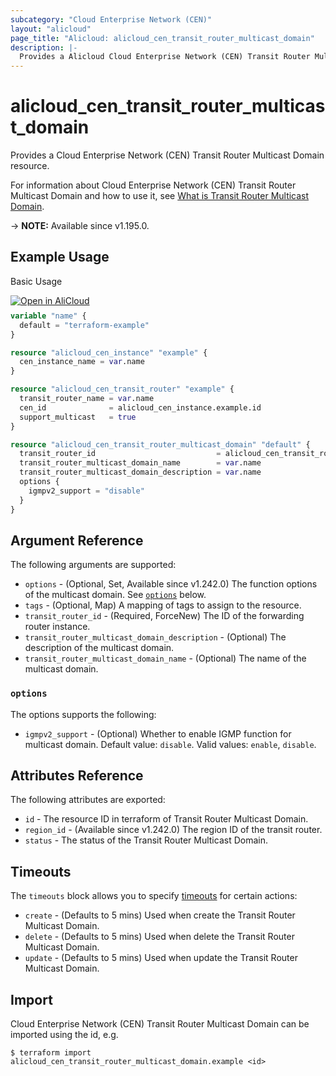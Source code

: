 ```yaml
---
subcategory: "Cloud Enterprise Network (CEN)"
layout: "alicloud"
page_title: "Alicloud: alicloud_cen_transit_router_multicast_domain"
description: |-
  Provides a Alicloud Cloud Enterprise Network (CEN) Transit Router Multicast Domain resource.
---
```


# alicloud_cen_transit_router_multicast_domain

Provides a Cloud Enterprise Network (CEN) Transit Router Multicast Domain resource.



For information about Cloud Enterprise Network (CEN) Transit Router Multicast Domain and how to use it, see [What is Transit Router Multicast Domain](https://www.alibabacloud.com/help/en/cen/developer-reference/api-cbn-2017-09-12-createtransitroutermulticastdomain).

-> **NOTE:** Available since v1.195.0.

## Example Usage

Basic Usage

<div style="display: block;margin-bottom: 40px;"><div class="oics-button" style="float: right;position: absolute;margin-bottom: 10px;">
  <a href="https://api.aliyun.com/terraform?resource=alicloud_cen_transit_router_multicast_domain&exampleId=d621188c-0864-7543-c36d-b5a26de26ca4f1e06fdf&activeTab=example&spm=docs.r.cen_transit_router_multicast_domain.0.d621188c08&intl_lang=EN_US" target="_blank">
    <img alt="Open in AliCloud" src="https://img.alicdn.com/imgextra/i1/O1CN01hjjqXv1uYUlY56FyX_!!6000000006049-55-tps-254-36.svg" style="max-height: 44px; max-width: 100%;">
  </a>
</div></div>

```terraform
variable "name" {
  default = "terraform-example"
}

resource "alicloud_cen_instance" "example" {
  cen_instance_name = var.name
}

resource "alicloud_cen_transit_router" "example" {
  transit_router_name = var.name
  cen_id              = alicloud_cen_instance.example.id
  support_multicast   = true
}

resource "alicloud_cen_transit_router_multicast_domain" "default" {
  transit_router_id                           = alicloud_cen_transit_router.example.transit_router_id
  transit_router_multicast_domain_name        = var.name
  transit_router_multicast_domain_description = var.name
  options {
    igmpv2_support = "disable"
  }
}
```

## Argument Reference

The following arguments are supported:
* `options` - (Optional, Set, Available since v1.242.0) The function options of the multicast domain. See [`options`](#options) below.
* `tags` - (Optional, Map) A mapping of tags to assign to the resource.
* `transit_router_id` - (Required, ForceNew) The ID of the forwarding router instance.
* `transit_router_multicast_domain_description` - (Optional) The description of the multicast domain.
* `transit_router_multicast_domain_name` - (Optional) The name of the multicast domain.

### `options`

The options supports the following:
* `igmpv2_support` - (Optional) Whether to enable IGMP function for multicast domain. Default value: `disable`. Valid values: `enable`, `disable`.

## Attributes Reference

The following attributes are exported:
* `id` - The resource ID in terraform of Transit Router Multicast Domain.
* `region_id` - (Available since v1.242.0) The region ID of the transit router.
* `status` - The status of the Transit Router Multicast Domain.

## Timeouts

The `timeouts` block allows you to specify [timeouts](https://www.terraform.io/docs/configuration-0-11/resources.html#timeouts) for certain actions:
* `create` - (Defaults to 5 mins) Used when create the Transit Router Multicast Domain.
* `delete` - (Defaults to 5 mins) Used when delete the Transit Router Multicast Domain.
* `update` - (Defaults to 5 mins) Used when update the Transit Router Multicast Domain.

## Import

Cloud Enterprise Network (CEN) Transit Router Multicast Domain can be imported using the id, e.g.

```shell
$ terraform import alicloud_cen_transit_router_multicast_domain.example <id>
```
